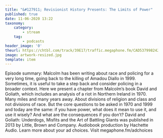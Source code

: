 ```yaml
---
title: "&#127911; Revisionist History Presents: The Limits of Power"
published: true
date: 11-06-2020 13:22
taxonomy:
    category:
        - stream
    tag:
        - podcasts
header_image: '0'
theurl: https://chtbl.com/track/39E17/traffic.megaphone.fm/CAD5379982427.mp3
image: artwork-resized.jpg
template: item
--- 
```

Episode summary: Malcolm has been writing about race and policing for a very long time, going back to the killing of Amadou Diallo in 1999. Sometimes, it is useful to take a step back and consider policing in a broader context. Here we present a chapter from Malcolm’s book David and Goliath, which includes an analysis of a riot in Northern Ireland in 1970. Many miles and many years away. About divisions of religion and class and not divisions of race. But the core questions to be asked in 1970 and 1999 and today are the same: if you have power, what does it mean to use it, and use it wisely? And what are the consequences if you don’t? David and Goliath: Underdogs, Misfits and the Art of Battling Giants was published in 2013 by Little, Brown and Company. Audiobook production by Hachette Audio. Learn more about your ad choices. Visit megaphone.fm/adchoices
